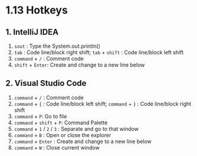 # 1.13 Hotkeys

## 1. IntelliJ IDEA

1. `sout` : Type the System.out.println\(\)
2. `tab` : Code line/block right shift; `tab` + `shift` : Code line/block left shift
3. `command` + `/` : Comment code
4. `shift` + `Enter`: Create and change to a new line below

## 2. Visual Studio Code

1. `command` + `/` : Comment code
2. `command` + `{` : Code line/block left shift; `command` + `}` : Code line/block right shift
3. `command` + `P`: Go to file
4. `command` + `shift` + `P`: Command Palette
5. `command` + `1` / `2` / `3` : Separate and go to that window
6. `command` + `B` : Open or close the explorer
7. `command` + `Enter` : Create and change to a new line below
8. `command` + `W` : Close current window

